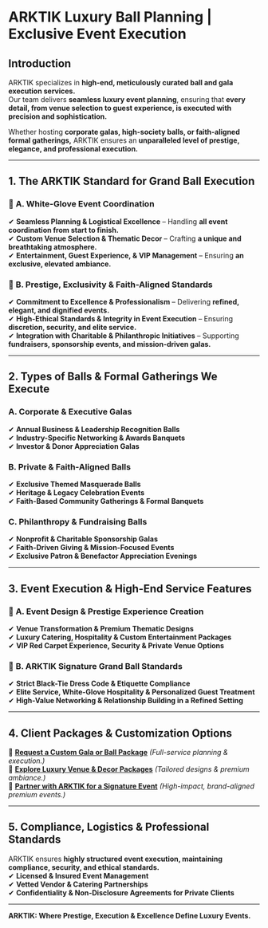# ARKTIK Luxury Ball Planning | Exclusive Event Execution

## **Introduction**
ARKTIK specializes in **high-end, meticulously curated ball and gala execution services.**  
Our team delivers **seamless luxury event planning**, ensuring that **every detail, from venue selection to guest experience, is executed with precision and sophistication.**  

Whether hosting **corporate galas, high-society balls, or faith-aligned formal gatherings,** ARKTIK ensures an **unparalleled level of prestige, elegance, and professional execution.**  

---

## **1. The ARKTIK Standard for Grand Ball Execution**  
### 📌 **A. White-Glove Event Coordination**  
✔ **Seamless Planning & Logistical Excellence** – Handling **all event coordination from start to finish.**  
✔ **Custom Venue Selection & Thematic Decor** – Crafting **a unique and breathtaking atmosphere.**  
✔ **Entertainment, Guest Experience, & VIP Management** – Ensuring **an exclusive, elevated ambiance.**  

### 📌 **B. Prestige, Exclusivity & Faith-Aligned Standards**  
✔ **Commitment to Excellence & Professionalism** – Delivering **refined, elegant, and dignified events.**  
✔ **High-Ethical Standards & Integrity in Event Execution** – Ensuring **discretion, security, and elite service.**  
✔ **Integration with Charitable & Philanthropic Initiatives** – Supporting **fundraisers, sponsorship events, and mission-driven galas.**  

---

## **2. Types of Balls & Formal Gatherings We Execute**  
### **A. Corporate & Executive Galas**  
✔ **Annual Business & Leadership Recognition Balls**  
✔ **Industry-Specific Networking & Awards Banquets**  
✔ **Investor & Donor Appreciation Galas**  

### **B. Private & Faith-Aligned Balls**  
✔ **Exclusive Themed Masquerade Balls**  
✔ **Heritage & Legacy Celebration Events**  
✔ **Faith-Based Community Gatherings & Formal Banquets**  

### **C. Philanthropy & Fundraising Balls**  
✔ **Nonprofit & Charitable Sponsorship Galas**  
✔ **Faith-Driven Giving & Mission-Focused Events**  
✔ **Exclusive Patron & Benefactor Appreciation Evenings**  

---

## **3. Event Execution & High-End Service Features**  
### 📌 **A. Event Design & Prestige Experience Creation**  
✔ **Venue Transformation & Premium Thematic Designs**  
✔ **Luxury Catering, Hospitality & Custom Entertainment Packages**  
✔ **VIP Red Carpet Experience, Security & Private Venue Options**  

### 📌 **B. ARKTIK Signature Grand Ball Standards**  
✔ **Strict Black-Tie Dress Code & Etiquette Compliance**  
✔ **Elite Service, White-Glove Hospitality & Personalized Guest Treatment**  
✔ **High-Value Networking & Relationship Building in a Refined Setting**  

---

## **4. Client Packages & Customization Options**  
📌 **[Request a Custom Gala or Ball Package](#)** *(Full-service planning & execution.)*  
📌 **[Explore Luxury Venue & Decor Packages](#)** *(Tailored designs & premium ambiance.)*  
📌 **[Partner with ARKTIK for a Signature Event](#)** *(High-impact, brand-aligned premium events.)*  

---

## **5. Compliance, Logistics & Professional Standards**  
ARKTIK ensures **highly structured event execution, maintaining compliance, security, and ethical standards.**  
✔ **Licensed & Insured Event Management**  
✔ **Vetted Vendor & Catering Partnerships**  
✔ **Confidentiality & Non-Disclosure Agreements for Private Clients**  

---

**ARKTIK: Where Prestige, Execution & Excellence Define Luxury Events.**  
